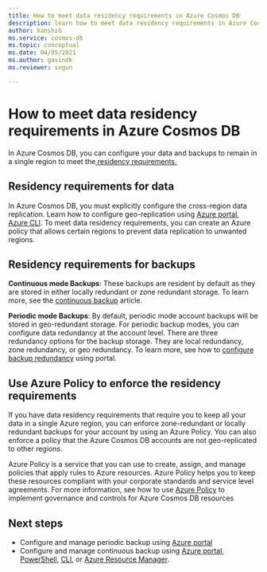 ```yaml
---
title: How to meet data residency requirements in Azure Cosmos DB
description: learn how to meet data residency requirements in Azure Cosmos DB for your data and backups to remain in a single region.
author: kanshiG
ms.service: cosmos-db
ms.topic: conceptual
ms.date: 04/05/2021
ms.author: govindk
ms.reviewer: sngun

---
```


# How to meet data residency requirements in Azure Cosmos DB

In Azure Cosmos DB, you can configure your data and backups to remain in a single region to meet the[ residency requirements.](https://azure.microsoft.com/en-us/global-infrastructure/data-residency/)

## Residency requirements for data

In Azure Cosmos DB, you must explicitly configure the cross-region data replication. Learn how to configure geo-replication using [Azure portal](how-to-manage-database-account.md#addremove-regions-from-your-database-account), [Azure CLI](scripts/cli/common/regions.md). To meet data residency requirements, you can create an Azure policy that allows certain regions to prevent data replication to unwanted regions.

## Residency requirements for backups

**Continuous mode Backups**: These backups are resident by default as they are stored in either locally redundant or zone redundant storage. To learn more, see the [continuous backup](continuous-backup-restore-portal.md) article.

**Periodic mode Backups**: By default, periodic mode account backups will be stored in geo-redundant storage. For periodic backup modes, you can configure data redundancy at the account level. There are three redundancy options for the backup storage. They are local redundancy, zone redundancy, or geo redundancy. To learn more, see how to [configure backup redundancy](configure-periodic-backup-restore.md#configure-backup-interval-retention) using portal.

## Use Azure Policy to enforce the residency requirements

If you have data residency requirements that require you to keep all your data in a single Azure region, you can enforce zone-redundant or locally redundant backups for your account by using an Azure Policy.  You can also enforce a policy that the Azure Cosmos DB accounts are not geo-replicated to other regions.

Azure Policy is a service that you can use to create, assign, and manage policies that apply rules to Azure resources. Azure Policy helps you to keep these resources compliant with your corporate standards and service level agreements. For more information, see how to use [Azure Policy](policy.md) to implement governance and controls for Azure Cosmos DB resources

## Next steps

* Configure and manage periodic backup using [Azure portal](configure-periodic-backup-restore.md)
* Configure and manage continuous backup using [Azure portal](continuous-backup-restore-portal.md), [PowerShell](continuous-backup-restore-powershell.md), [CLI](continuous-backup-restore-command-line.md), or [Azure Resource Manager](continuous-backup-restore-template.md).
